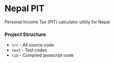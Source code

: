 # Nepal PIT

Personal Income Tax (PIT) calculator utility for Nepal

### Project Structure
 * `src` - All source code
 * `test` - Test codes
 * `lib` - Compiled javascript code
